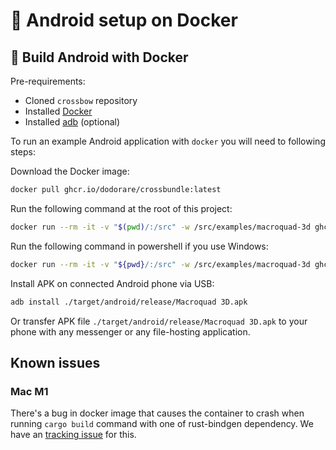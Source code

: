 # 📱 Android setup on Docker

## 🔨 Build Android with Docker

Pre-requirements:

- Cloned `crossbow` repository
- Installed [Docker](https://docs.docker.com/get-docker/)
- Installed [adb](https://developer.android.com/studio/command-line/adb) (optional)

To run an example Android application with `docker` you will need to following steps:

Download the Docker image:

```sh
docker pull ghcr.io/dodorare/crossbundle:latest
```

Run the following command at the root of this project:

```sh
docker run --rm -it -v "$(pwd)/:/src" -w /src/examples/macroquad-3d ghcr.io/dodorare/crossbundle build android --quad --release
```

Run the following command in powershell if you use Windows:

```sh
docker run --rm -it -v "${pwd}/:/src" -w /src/examples/macroquad-3d ghcr.io/dodorare/crossbundle build android --quad --release
```

Install APK on connected Android phone via USB:

```sh
adb install ./target/android/release/Macroquad 3D.apk
```

Or transfer APK file `./target/android/release/Macroquad 3D.apk` to your phone with any messenger or any file-hosting application.

## Known issues

### Mac M1

There's a bug in docker image that causes the container to crash when running `cargo build` command with one of rust-bindgen dependency. We have an [tracking issue](https://github.com/dodorare/crossbow/issues/58) for this.
